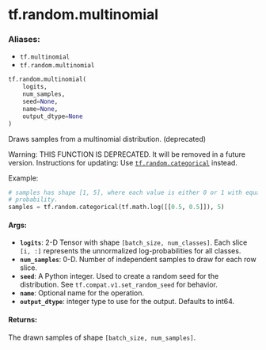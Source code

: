 <div itemscope itemtype="http://developers.google.com/ReferenceObject">
<meta itemprop="name" content="tf.random.multinomial" />
<meta itemprop="path" content="Stable" />
</div>

# tf.random.multinomial

### Aliases:

* `tf.multinomial`
* `tf.random.multinomial`

``` python
tf.random.multinomial(
    logits,
    num_samples,
    seed=None,
    name=None,
    output_dtype=None
)
```

Draws samples from a multinomial distribution. (deprecated)

Warning: THIS FUNCTION IS DEPRECATED. It will be removed in a future version.
Instructions for updating:
Use <a href="../../tf/random/categorical.md"><code>tf.random.categorical</code></a> instead.

Example:

```python
# samples has shape [1, 5], where each value is either 0 or 1 with equal
# probability.
samples = tf.random.categorical(tf.math.log([[0.5, 0.5]]), 5)
```

#### Args:

* <b>`logits`</b>: 2-D Tensor with shape `[batch_size, num_classes]`.  Each slice
    `[i, :]` represents the unnormalized log-probabilities for all classes.
* <b>`num_samples`</b>: 0-D.  Number of independent samples to draw for each row slice.
* <b>`seed`</b>: A Python integer. Used to create a random seed for the distribution.
    See `tf.compat.v1.set_random_seed` for behavior.
* <b>`name`</b>: Optional name for the operation.
* <b>`output_dtype`</b>: integer type to use for the output. Defaults to int64.


#### Returns:

The drawn samples of shape `[batch_size, num_samples]`.